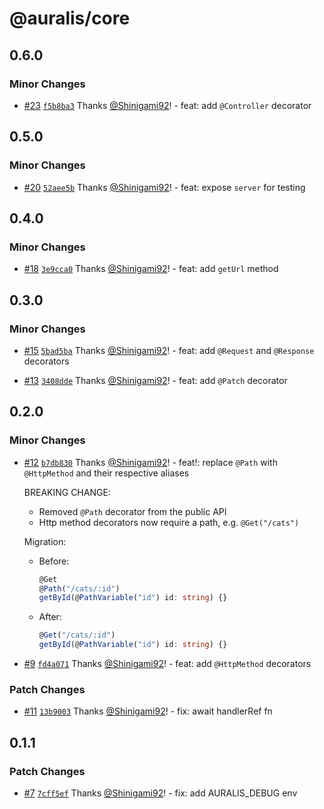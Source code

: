 # @auralis/core

## 0.6.0

### Minor Changes

- [#23](https://github.com/auralisjs/auralis/pull/23) [`f5b8ba3`](https://github.com/auralisjs/auralis/commit/f5b8ba3f5c825537ada438a4dd0814fdfd35a059) Thanks [@Shinigami92](https://github.com/Shinigami92)! - feat: add `@Controller` decorator

## 0.5.0

### Minor Changes

- [#20](https://github.com/auralisjs/auralis/pull/20) [`52aee5b`](https://github.com/auralisjs/auralis/commit/52aee5b67113532a73674dcd357aaafb54c6ccfa) Thanks [@Shinigami92](https://github.com/Shinigami92)! - feat: expose `server` for testing

## 0.4.0

### Minor Changes

- [#18](https://github.com/auralisjs/auralis/pull/18) [`3e9cca0`](https://github.com/auralisjs/auralis/commit/3e9cca07abaafc7a6306f9403a450548d8d9aa56) Thanks [@Shinigami92](https://github.com/Shinigami92)! - feat: add `getUrl` method

## 0.3.0

### Minor Changes

- [#15](https://github.com/auralisjs/auralis/pull/15) [`5bad5ba`](https://github.com/auralisjs/auralis/commit/5bad5ba111064fa74770ee988a3c913fb25432be) Thanks [@Shinigami92](https://github.com/Shinigami92)! - feat: add `@Request` and `@Response` decorators

- [#13](https://github.com/auralisjs/auralis/pull/13) [`3408dde`](https://github.com/auralisjs/auralis/commit/3408ddeb73d3ad496720f29896466efb39630052) Thanks [@Shinigami92](https://github.com/Shinigami92)! - feat: add `@Patch` decorator

## 0.2.0

### Minor Changes

- [#12](https://github.com/auralisjs/auralis/pull/12) [`b7db830`](https://github.com/auralisjs/auralis/commit/b7db830e0c19278813f8c9c1cf631bf455290878) Thanks [@Shinigami92](https://github.com/Shinigami92)! - feat!: replace `@Path` with `@HttpMethod` and their respective aliases

  BREAKING CHANGE:
  - Removed `@Path` decorator from the public API
  - Http method decorators now require a path, e.g. `@Get("/cats")`

  Migration:
  - Before:
    ```ts
    @Get
    @Path("/cats/:id")
    getById(@PathVariable("id") id: string) {}
    ```
  - After:
    ```ts
    @Get("/cats/:id")
    getById(@PathVariable("id") id: string) {}
    ```

- [#9](https://github.com/auralisjs/auralis/pull/9) [`fd4a071`](https://github.com/auralisjs/auralis/commit/fd4a071854b7151b34b8ea597c7e39f258211e52) Thanks [@Shinigami92](https://github.com/Shinigami92)! - feat: add `@HttpMethod` decorators

### Patch Changes

- [#11](https://github.com/auralisjs/auralis/pull/11) [`13b9003`](https://github.com/auralisjs/auralis/commit/13b900357dd328b405b0027ef1420a65200289ee) Thanks [@Shinigami92](https://github.com/Shinigami92)! - fix: await handlerRef fn

## 0.1.1

### Patch Changes

- [#7](https://github.com/auralisjs/auralis/pull/7) [`7cff5ef`](https://github.com/auralisjs/auralis/commit/7cff5ef348f830b13c2ab27638e74f0e5005ad52) Thanks [@Shinigami92](https://github.com/Shinigami92)! - fix: add AURALIS_DEBUG env
